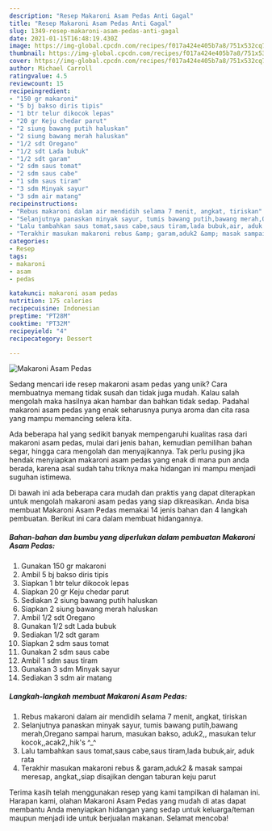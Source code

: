 ```yaml
---
description: "Resep Makaroni Asam Pedas Anti Gagal"
title: "Resep Makaroni Asam Pedas Anti Gagal"
slug: 1349-resep-makaroni-asam-pedas-anti-gagal
date: 2021-01-15T16:48:19.430Z
image: https://img-global.cpcdn.com/recipes/f017a424e405b7a8/751x532cq70/makaroni-asam-pedas-foto-resep-utama.jpg
thumbnail: https://img-global.cpcdn.com/recipes/f017a424e405b7a8/751x532cq70/makaroni-asam-pedas-foto-resep-utama.jpg
cover: https://img-global.cpcdn.com/recipes/f017a424e405b7a8/751x532cq70/makaroni-asam-pedas-foto-resep-utama.jpg
author: Michael Carroll
ratingvalue: 4.5
reviewcount: 15
recipeingredient:
- "150 gr makaroni"
- "5 bj bakso diris tipis"
- "1 btr telur dikocok lepas"
- "20 gr Keju chedar parut"
- "2 siung bawang putih haluskan"
- "2 siung bawang merah haluskan"
- "1/2 sdt Oregano"
- "1/2 sdt Lada bubuk"
- "1/2 sdt garam"
- "2 sdm saus tomat"
- "2 sdm saus cabe"
- "1 sdm saus tiram"
- "3 sdm Minyak sayur"
- "3 sdm air matang"
recipeinstructions:
- "Rebus makaroni dalam air mendidih selama 7 menit, angkat, tiriskan"
- "Selanjutnya panaskan minyak sayur, tumis bawang putih,bawang merah,Oregano sampai harum, masukan bakso, aduk2,, masukan telur kocok,,acak2,,hik&#39;s ^_^"
- "Lalu tambahkan saus tomat,saus cabe,saus tiram,lada bubuk,air, aduk rata"
- "Terakhir masukan makaroni rebus &amp; garam,aduk2 &amp; masak sampai meresap, angkat,,siap disajikan dengan taburan keju parut"
categories:
- Resep
tags:
- makaroni
- asam
- pedas

katakunci: makaroni asam pedas 
nutrition: 175 calories
recipecuisine: Indonesian
preptime: "PT28M"
cooktime: "PT32M"
recipeyield: "4"
recipecategory: Dessert

---
```



![Makaroni Asam Pedas](https://img-global.cpcdn.com/recipes/f017a424e405b7a8/751x532cq70/makaroni-asam-pedas-foto-resep-utama.jpg)

Sedang mencari ide resep makaroni asam pedas yang unik? Cara membuatnya memang tidak susah dan tidak juga mudah. Kalau salah mengolah maka hasilnya akan hambar dan bahkan tidak sedap. Padahal makaroni asam pedas yang enak seharusnya punya aroma dan cita rasa yang mampu memancing selera kita.

Ada beberapa hal yang sedikit banyak mempengaruhi kualitas rasa dari makaroni asam pedas, mulai dari jenis bahan, kemudian pemilihan bahan segar, hingga cara mengolah dan menyajikannya. Tak perlu pusing jika hendak menyiapkan makaroni asam pedas yang enak di mana pun anda berada, karena asal sudah tahu triknya maka hidangan ini mampu menjadi suguhan istimewa.




Di bawah ini ada beberapa cara mudah dan praktis yang dapat diterapkan untuk mengolah makaroni asam pedas yang siap dikreasikan. Anda bisa membuat Makaroni Asam Pedas memakai 14 jenis bahan dan 4 langkah pembuatan. Berikut ini cara dalam membuat hidangannya.

<!--inarticleads1-->

##### Bahan-bahan dan bumbu yang diperlukan dalam pembuatan Makaroni Asam Pedas:

1. Gunakan 150 gr makaroni
1. Ambil 5 bj bakso diris tipis
1. Siapkan 1 btr telur dikocok lepas
1. Siapkan 20 gr Keju chedar parut
1. Sediakan 2 siung bawang putih haluskan
1. Siapkan 2 siung bawang merah haluskan
1. Ambil 1/2 sdt Oregano
1. Gunakan 1/2 sdt Lada bubuk
1. Sediakan 1/2 sdt garam
1. Siapkan 2 sdm saus tomat
1. Gunakan 2 sdm saus cabe
1. Ambil 1 sdm saus tiram
1. Gunakan 3 sdm Minyak sayur
1. Sediakan 3 sdm air matang




<!--inarticleads2-->

##### Langkah-langkah membuat Makaroni Asam Pedas:

1. Rebus makaroni dalam air mendidih selama 7 menit, angkat, tiriskan
1. Selanjutnya panaskan minyak sayur, tumis bawang putih,bawang merah,Oregano sampai harum, masukan bakso, aduk2,, masukan telur kocok,,acak2,,hik&#39;s ^_^
1. Lalu tambahkan saus tomat,saus cabe,saus tiram,lada bubuk,air, aduk rata
1. Terakhir masukan makaroni rebus &amp; garam,aduk2 &amp; masak sampai meresap, angkat,,siap disajikan dengan taburan keju parut




Terima kasih telah menggunakan resep yang kami tampilkan di halaman ini. Harapan kami, olahan Makaroni Asam Pedas yang mudah di atas dapat membantu Anda menyiapkan hidangan yang sedap untuk keluarga/teman maupun menjadi ide untuk berjualan makanan. Selamat mencoba!
